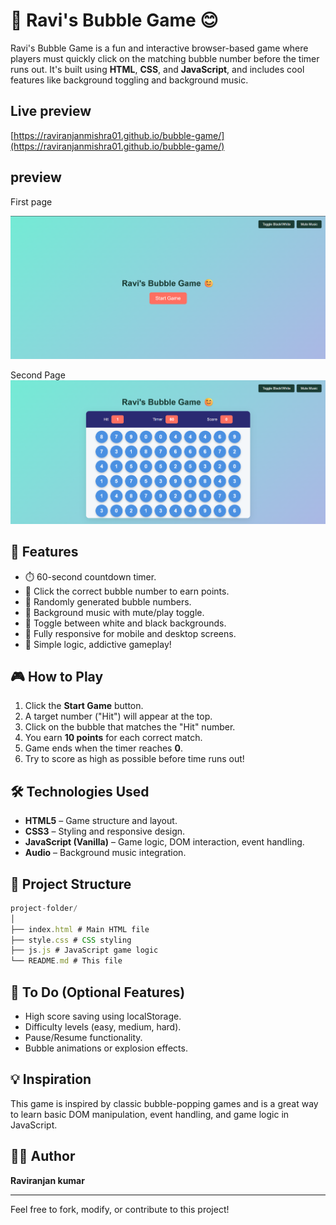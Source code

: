 # 🎈 Ravi's Bubble Game 😊

Ravi's Bubble Game is a fun and interactive browser-based game where players must quickly click on the matching bubble number before the timer runs out. It's built using **HTML**, **CSS**, and **JavaScript**, and includes cool features like background toggling and background music.

## Live preview

[https://raviranjanmishra01.github.io/bubble-game/](https://raviranjanmishra01.github.io/bubble-game/)


## preview
First page

![](./assets/preview-first.png) 

Second Page
![](./assets/preview-second.png)


## 🚀 Features

- ⏱️ 60-second countdown timer.
- 🎯 Click the correct bubble number to earn points.
- 🔢 Randomly generated bubble numbers.
- 🎵 Background music with mute/play toggle.
- 🎨 Toggle between white and black backgrounds.
- 📱 Fully responsive for mobile and desktop screens.
- 🧠 Simple logic, addictive gameplay!

## 🎮 How to Play

1. Click the **Start Game** button.
2. A target number ("Hit") will appear at the top.
3. Click on the bubble that matches the "Hit" number.
4. You earn **10 points** for each correct match.
5. Game ends when the timer reaches **0**.
6. Try to score as high as possible before time runs out!

## 🛠️ Technologies Used

- **HTML5** – Game structure and layout.
- **CSS3** – Styling and responsive design.
- **JavaScript (Vanilla)** – Game logic, DOM interaction, event handling.
- **Audio** – Background music integration.

## 📁 Project Structure
```js
project-folder/
│
├── index.html # Main HTML file
├── style.css # CSS styling
├── js.js # JavaScript game logic
└── README.md # This file
```

## 🧩 To Do (Optional Features)

- High score saving using localStorage.
- Difficulty levels (easy, medium, hard).
- Pause/Resume functionality.
- Bubble animations or explosion effects.

## 💡 Inspiration

This game is inspired by classic bubble-popping games and is a great way to learn basic DOM manipulation, event handling, and game logic in JavaScript.

## 👨‍💻 Author

**Raviranjan kumar** 

---

Feel free to fork, modify, or contribute to this project!
